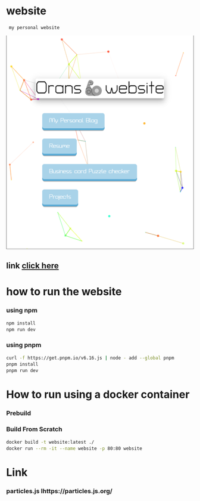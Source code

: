 
# website
```text
 my personal website
```
![](assets/2021-12-03-13-37-31.png)
## link [click here](orancollins.com)

# how to run the website
### using npm
```bash
npm install
npm run dev
```
### using pnpm
```bash
curl -f https://get.pnpm.io/v6.16.js | node - add --global pnpm
pnpm install
pnpm run dev
```

# How to run using a docker container
### Prebuild

### Build From Scratch
```bash
docker build -t website:latest ./
docker run --rm -it --name website -p 80:80 website
```

# Link
### particles.js  lhttps://particles.js.org/